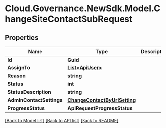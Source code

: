 # Cloud.Governance.NewSdk.Model.ChangeSiteContactSubRequest
## Properties

Name | Type | Description | Notes
------------ | ------------- | ------------- | -------------
**Id** | **Guid** |  | [optional] 
**AssignTo** | [**List&lt;ApiUser&gt;**](ApiUser.md) |  | [optional] 
**Reason** | **string** |  | [optional] 
**Status** | **int** |  | [optional] 
**StatusDescription** | **string** |  | [optional] 
**AdminContactSettings** | [**ChangeContactByUrlSetting**](ChangeContactByUrlSetting.md) |  | [optional] 
**ProgressStatus** | **ApiRequestProgressStatus** |  | [optional] 

[[Back to Model list]](../README.md#documentation-for-models) [[Back to API list]](../README.md#documentation-for-api-endpoints) [[Back to README]](../README.md)

